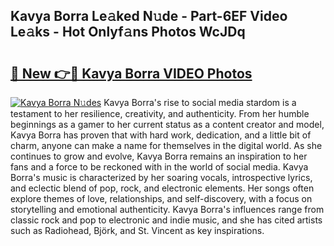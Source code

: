 ## Kavya Borra Le𝚊ked N𝚞de - Part-6EF Video Le𝚊ks - Hot Onlyf𝚊ns Photos WcJDq

# <h2><a href="http://ac30589.deff.icu/?id=Kavya+Borra">🔗 New 👉🔴 Kavya Borra VIDEO Photos</a></h2>

[![Kavya Borra N𝚞des](https://i.imgur.com/rIISA9y.gif)](http://ac30589.deff.icu/?id=Kavya+Borra)
Kavya Borra's rise to social media stardom is a testament to her resilience, creativity, and authenticity. From her humble beginnings as a gamer to her current status as a content creator and model, Kavya Borra has proven that with hard work, dedication, and a little bit of charm, anyone can make a name for themselves in the digital world. As she continues to grow and evolve, Kavya Borra remains an inspiration to her fans and a force to be reckoned with in the world of social media. Kavya Borra's music is characterized by her soaring vocals, introspective lyrics, and eclectic blend of pop, rock, and electronic elements. Her songs often explore themes of love, relationships, and self-discovery, with a focus on storytelling and emotional authenticity. Kavya Borra's influences range from classic rock and pop to electronic and indie music, and she has cited artists such as Radiohead, Björk, and St. Vincent as key inspirations.
